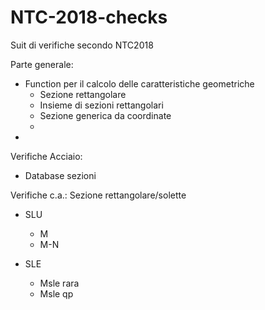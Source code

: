 # NTC-2018-checks
Suit di verifiche secondo NTC2018

Parte generale: 
- Function per il calcolo delle caratteristiche geometriche
  - Sezione rettangolare
  - Insieme di sezioni rettangolari
  - Sezione generica da coordinate
  - 
- 

Verifiche Acciaio:
- Database sezioni


Verifiche c.a.:
Sezione rettangolare/solette
- SLU
  - M
  - M-N
  
- SLE
  - Msle rara
  - Msle qp

